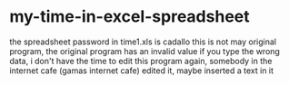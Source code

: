 # my-time-in-excel-spreadsheet
the spreadsheet password in time1.xls is cadallo
this is not may original program, the original program has an invalid value if you type the wrong data, i don't have the time to edit this program again, somebody in the internet cafe (gamas internet cafe) edited it, maybe inserted a text in it
